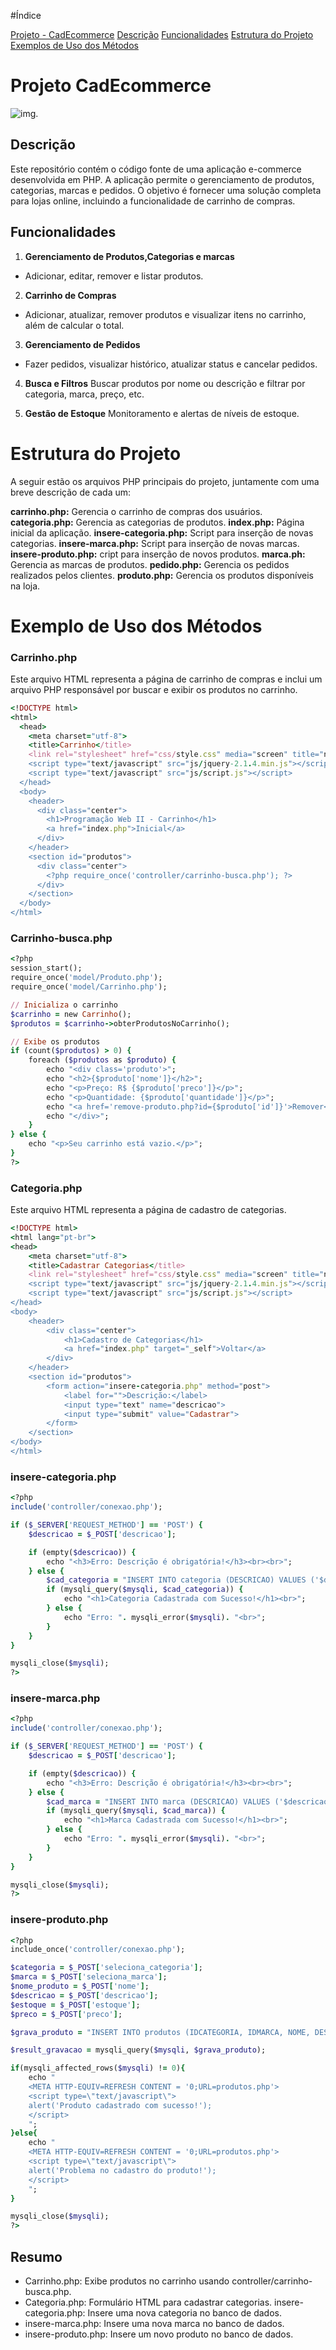 #Índice

[Projeto - CadEcommerce](https://github.com/paulaboaroo0103/CadEcommerce?tab=readme-ov-file#projeto-cadecommerce)
[Descrição](https://github.com/paulaboaroo0103/CadEcommerce?tab=readme-ov-file#descri%C3%A7%C3%A3o)
[Funcionalidades](https://github.com/paulaboaroo0103/CadEcommerce?tab=readme-ov-file#funcionalidades)
[Estrutura do Projeto](https://github.com/paulaboaroo0103/CadEcommerce?tab=readme-ov-file#estrutura-do-projeto)
[Exemplos de Uso dos Métodos](https://github.com/paulaboaroo0103/CadEcommerce?tab=readme-ov-file#exemplo-de-uso-dos-m%C3%A9todos)


# Projeto CadEcommerce
![img](imagem/cadecomerce%20.png).

## Descrição
Este repositório contém o código fonte de uma aplicação e-commerce desenvolvida em PHP. A aplicação permite o gerenciamento de produtos, categorias, marcas e pedidos. O objetivo é fornecer uma solução completa para lojas online, incluindo a funcionalidade de carrinho de compras.

## Funcionalidades

1. **Gerenciamento de Produtos,Categorias e marcas**
* Adicionar, editar, remover e listar produtos.

2. **Carrinho de Compras**
* Adicionar, atualizar, remover produtos e visualizar itens no carrinho, além de calcular o total.

3. **Gerenciamento de Pedidos**
* Fazer pedidos, visualizar histórico, atualizar status e cancelar pedidos.

4. **Busca e Filtros**
Buscar produtos por nome ou descrição e filtrar por categoria, marca, preço, etc.

5. **Gestão de Estoque**
Monitoramento e alertas de níveis de estoque.

# Estrutura do Projeto

A seguir estão os arquivos PHP principais do projeto, juntamente com uma breve descrição de cada um:

**carrinho.php:** Gerencia o carrinho de compras dos usuários.
**categoria.php:** Gerencia as categorias de produtos.
**index.php:** Página inicial da aplicação.
**insere-categoria.php:** Script para inserção de novas categorias.
**insere-marca.php:** Script para inserção de novas marcas.
**insere-produto.php:** cript para inserção de novos produtos.
**marca.ph:** Gerencia as marcas de produtos.
**pedido.php:** Gerencia os pedidos realizados pelos clientes.
**produto.php:** Gerencia os produtos disponíveis na loja.

# Exemplo de Uso dos Métodos

### Carrinho.php
Este arquivo HTML representa a página de carrinho de compras e inclui um arquivo PHP responsável por buscar e exibir os produtos no carrinho.

```ruby
<!DOCTYPE html>
<html>
  <head>
    <meta charset="utf-8">
    <title>Carrinho</title>
    <link rel="stylesheet" href="css/style.css" media="screen" title="no title" charset="utf-8">
    <script type="text/javascript" src="js/jquery-2.1.4.min.js"></script>
    <script type="text/javascript" src="js/script.js"></script>
  </head>
  <body>
    <header>
      <div class="center">
        <h1>Programação Web II - Carrinho</h1>
        <a href="index.php">Inicial</a>
      </div>
    </header>
    <section id="produtos">
      <div class="center">
        <?php require_once('controller/carrinho-busca.php'); ?>
      </div>
    </section>
  </body>
</html>
```
### Carrinho-busca.php

```ruby
<?php
session_start();
require_once('model/Produto.php');
require_once('model/Carrinho.php');

// Inicializa o carrinho
$carrinho = new Carrinho();
$produtos = $carrinho->obterProdutosNoCarrinho();

// Exibe os produtos
if (count($produtos) > 0) {
    foreach ($produtos as $produto) {
        echo "<div class='produto'>";
        echo "<h2>{$produto['nome']}</h2>";
        echo "<p>Preço: R$ {$produto['preco']}</p>";
        echo "<p>Quantidade: {$produto['quantidade']}</p>";
        echo "<a href='remove-produto.php?id={$produto['id']}'>Remover</a>";
        echo "</div>";
    }
} else {
    echo "<p>Seu carrinho está vazio.</p>";
}
?>
```

### Categoria.php
Este arquivo HTML representa a página de cadastro de categorias.

```ruby
<!DOCTYPE html>
<html lang="pt-br">
<head>
    <meta charset="utf-8">
    <title>Cadastrar Categorias</title>
    <link rel="stylesheet" href="css/style.css" media="screen" title="no title" charset="utf-8">
    <script type="text/javascript" src="js/jquery-2.1.4.min.js"></script>
    <script type="text/javascript" src="js/script.js"></script>
</head>
<body>
    <header>
        <div class="center">
            <h1>Cadastro de Categorias</h1>
            <a href="index.php" target="_self">Voltar</a>
        </div>
    </header>
    <section id="produtos">
        <form action="insere-categoria.php" method="post">
            <label for="">Descrição:</label>
            <input type="text" name="descricao">
            <input type="submit" value="Cadastrar">
        </form>
    </section>
</body>
</html>
```

### insere-categoria.php

```ruby
<?php
include('controller/conexao.php');

if ($_SERVER['REQUEST_METHOD'] == 'POST') {
    $descricao = $_POST['descricao'];

    if (empty($descricao)) {
        echo "<h3>Erro: Descrição é obrigatória!</h3><br><br>";
    } else {
        $cad_categoria = "INSERT INTO categoria (DESCRICAO) VALUES ('$descricao')";
        if (mysqli_query($mysqli, $cad_categoria)) {
            echo "<h1>Categoria Cadastrada com Sucesso!</h1><br>";
        } else {
            echo "Erro: ". mysqli_error($mysqli). "<br>";
        }
    }
}

mysqli_close($mysqli);
?>
```

### insere-marca.php

```ruby
<?php
include('controller/conexao.php');

if ($_SERVER['REQUEST_METHOD'] == 'POST') {
    $descricao = $_POST['descricao'];

    if (empty($descricao)) {
        echo "<h3>Erro: Descrição é obrigatória!</h3><br><br>";
    } else {
        $cad_marca = "INSERT INTO marca (DESCRICAO) VALUES ('$descricao')";
        if (mysqli_query($mysqli, $cad_marca)) {
            echo "<h1>Marca Cadastrada com Sucesso!</h1><br>";
        } else {
            echo "Erro: ". mysqli_error($mysqli). "<br>";
        }
    }
}

mysqli_close($mysqli);
?>
```

### insere-produto.php

```ruby
<?php
include_once('controller/conexao.php');

$categoria = $_POST['seleciona_categoria'];
$marca = $_POST['seleciona_marca'];
$nome_produto = $_POST['nome'];
$descricao = $_POST['descricao'];
$estoque = $_POST['estoque'];
$preco = $_POST['preco'];

$grava_produto = "INSERT INTO produtos (IDCATEGORIA, IDMARCA, NOME, DESCRICAO, ESTOQUE, PRECO) VALUES ('$categoria','$marca','$nome_produto','$descricao','$estoque','$preco')";

$result_gravacao = mysqli_query($mysqli, $grava_produto);

if(mysqli_affected_rows($mysqli) != 0){
    echo "
    <META HTTP-EQUIV=REFRESH CONTENT = '0;URL=produtos.php'>
    <script type=\"text/javascript\">
    alert('Produto cadastrado com sucesso!');
    </script>
    ";
}else{
    echo "
    <META HTTP-EQUIV=REFRESH CONTENT = '0;URL=produtos.php'>
    <script type=\"text/javascript\">
    alert('Problema no cadastro do produto!');
    </script>
    ";
}

mysqli_close($mysqli);
?>
```
## Resumo
* Carrinho.php: Exibe produtos no carrinho usando controller/carrinho-busca.php.
* Categoria.php: Formulário HTML para cadastrar categorias.
insere-categoria.php: Insere uma nova categoria no banco de dados.
* insere-marca.php: Insere uma nova marca no banco de dados.
* insere-produto.php: Insere um novo produto no banco de dados.






